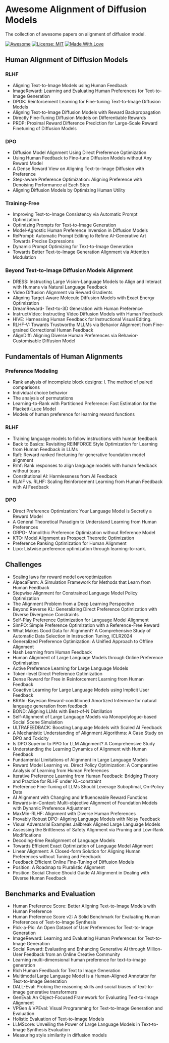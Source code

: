 # Awesome Alignment of Diffusion Models

The collection of awesome papers on alignment of diffusion model.

[![Awesome](https://cdn.rawgit.com/sindresorhus/awesome/d7305f38d29fed78fa85652e3a63e154dd8e8829/media/badge.svg)](https://github.com/zeke-xie/awesome-alignment-of-diffusion-models)
[![License: MIT](https://img.shields.io/badge/License-MIT-green.svg)](https://opensource.org/licenses/MIT)
[![Made With Love](https://img.shields.io/badge/Made%20With-Love-red.svg)](https://github.com/chetanraj/awesome-github-badges)

## Human Alignment of Diffusion Models
### RLHF
* Aligning Text-to-Image Models using Human Feedback
* ImageReward: Learning and Evaluating Human Preferences for Text-to-Image Generation
* DPOK: Reinforcement Learning for Fine-tuning Text-to-Image Diffusion Models
* Aligning Text-to-Image Diffusion Models with Reward Backpropagation
* Directly Fine-Tuning Diffusion Models on Differentiable Rewards
* PRDP: Proximal Reward Difference Prediction for Large-Scale Reward Finetuning of Diffusion Models

### DPO 
* Diffusion Model Alignment Using Direct Preference Optimization
* Using Human Feedback to Fine-tune Diffusion Models without Any Reward Model
* A Dense Reward View on Aligning Text-to-Image Diffusion with Preference
* Step-aware Preference Optimization: Aligning Preference with Denoising Performance at Each Step
* Aligning Diffusion Models by Optimizing Human Utility

### Training-Free 
* Improving Text-to-Image Consistency via Automatic Prompt Optimization
* Optimizing Prompts for Text-to-Image Generation
* Model-Agnostic Human Preference Inversion in Diffusion Models
* RePrompt: Automatic Prompt Editing to Refine AI-Generative Art Towards Precise Expressions
* Dynamic Prompt Optimizing for Text-to-Image Generation
* Towards Better Text-to-Image Generation Alignment via Attention Modulation


### Beyond Text-to-Image Diffusion Models Alignment
* DRESS: Instructing Large Vision-Language Models to Align and Interact with Humans via Natural Language Feedback
* Video Diffusion Alignment via Reward Gradients
* Aligning Target-Aware Molecule Diffusion Models with Exact Energy Optimization
* DreamReward- Text-to-3D Generation with Human Preference
* InstructVideo: Instructing Video Diffusion Models with Human Feedback
* HIVE: Harnessing Human Feedback for Instructional Visual Editing.
* RLHF-V: Towards Trustworthy MLLMs via Behavior Alignment from Fine-grained Correctional Human Feedback
* AlignDiff: Aligning Diverse Human Preferences via Behavior-Customisable Diffusion Model

## Fundamentals of Human Alignments 
### Preference Modeling 
* Rank analysis of incomplete block designs: I. The method of paired comparisons
* Individual choice behavior
* The analysis of permutations
* Learning-to-Rank with Partitioned Preference: Fast Estimation for the Plackett-Luce Model
* Models of human preference for learning reward functions

### RLHF 
* Training language models to follow instructions with human feedback
* Back to Basics: Revisiting REINFORCE Style Optimization for Learning from Human Feedback in LLMs
* Raft: Reward ranked finetuning for generative foundation model alignment
* Rrhf: Rank responses to align language models with human feedback without tears
* Constitutional AI: Harmlessness from AI Feedback
* RLAIF vs. RLHF: Scaling Reinforcement Learning from Human Feedback with AI Feedback

### DPO 
* Direct Preference Optimization: Your Language Model is Secretly a Reward Model
* A General Theoretical Paradigm to Understand Learning from Human Preferences
* ORPO- Monolithic Preference Optimization without Reference Model
* KTO: Model Alignment as Prospect Theoretic Optimization
* Preference Ranking Optimization for Human Alignment
* Lipo: Listwise preference optimization through learning-to-rank.

## Challenges 
* Scaling laws for reward model overoptimization
* AlpacaFarm: A Simulation Framework for Methods that Learn from Human Feedback
* Stepwise Alignment for Constrained Language Model Policy Optimization
* The Alignment Problem from a Deep Learning Perspective
* Beyond Reverse KL: Generalizing Direct Preference Optimization with Diverse Divergence Constraints
* Self-Play Preference Optimization for Language Model Alignment
* SimPO: Simple Preference Optimization with a Reference-Free Reward
* What Makes Good Data for Alignment? A Comprehensive Study of Automatic Data Selection in Instruction Tuning, ICLR2024
* Generalized Preference Optimization: A Unified Approach to Offline Alignment
* Nash Learning from Human Feedback
* Human Alignment of Large Language Models through Online Preference Optimisation
* Active Preference Learning for Large Language Models
* Token-level Direct Preference Optimization
* Dense Reward for Free in Reinforcement Learning from Human Feedback
* Coactive Learning for Large Language Models using Implicit User Feedback
* BRAIn: Bayesian Reward-conditioned Amortized Inference for natural language generation from feedback
* BOND: Aligning LLMs with Best-of-N Distillation
* Self-Alignment of Large Language Models via Monopolylogue-based Social Scene Simulation
* ULTRAFEEDBACK: Boosting Language Models with Scaled AI Feedback
* A Mechanistic Understanding of Alignment Algorithms: A Case Study on DPO and Toxicity
* Is DPO Superior to PPO for LLM Alignment? A Comprehensive Study
* Understanding the Learning Dynamics of Alignment with Human Feedback
* Fundamental Limitations of Alignment in Large Language Models
* Reward Model Learning vs. Direct Policy Optimization: A Comparative Analysis of Learning from Human Preferences
* Iterative Preference Learning from Human Feedback: Bridging Theory and Practice for RLHF under KL-constraint
* Preference Fine-Tuning of LLMs Should Leverage Suboptimal, On-Policy Data
* AI Alignment with Changing and Influenceable Reward Functions
* Rewards-in-Context: Multi-objective Alignment of Foundation Models with Dynamic Preference Adjustment
* MaxMin-RLHF: Alignment with Diverse Human Preferences
* Provably Robust DPO: Aligning Language Models with Noisy Feedback
* Visual Adversarial Examples Jailbreak Aligned Large Language Models
* Assessing the Brittleness of Safety Alignment via Pruning and Low-Rank Modifications
* Decoding-time Realignment of Language Models
* Towards Efficient Exact Optimization of Language Model Alignment
* Linear Alignment: A Closed-form Solution for Aligning Human Preferences without Tuning and Feedback
* Feedback Efficient Online Fine-Tuning of Diffusion Models
* Position: A Roadmap to Pluralistic Alignment
* Position: Social Choice Should Guide AI Alignment in Dealing with Diverse Human Feedback

## Benchmarks and Evaluation 
* Human Preference Score: Better Aligning Text-to-Image Models with Human Preference
* Human Preference Score v2: A Solid Benchmark for Evaluating Human Preferences of Text-to-Image Synthesis
* Pick-a-Pic: An Open Dataset of User Preferences for Text-to-Image Generation
* ImageReward: Learning and Evaluating Human Preferences for Text-to-Image Generation
* Social Reward: Evaluating and Enhancing Generative AI through Million-User Feedback from an Online Creative Community
* Learning multi-dimensional human preference for text-to-image generation
* Rich Human Feedback for Text to Image Generation
* Multimodal Large Language Model is a Human-Aligned Annotator for Text-to-Image Generation
* DALL-Eval: Probing the reasoning skills and social biases of text-to-image generative transformers
* GenEval: An Object-Focused Framework for Evaluating Text-to-Image Alignment
* VPGen & VPEval: Visual Programming for Text-to-Image Generation and Evaluation
* Holistic Evaluation of Text-to-Image Models
* LLMScore: Unveiling the Power of Large Language Models in Text-to-Image Synthesis Evaluation
* Measuring style similarity in diffusion models
